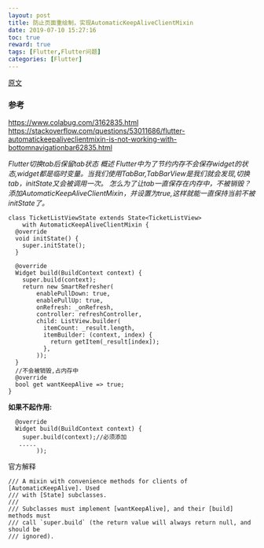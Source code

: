 ```yaml
---
layout: post
title: 防止页面重绘制，实现AutomaticKeepAliveClientMixin
date: 2019-07-10 15:27:16
toc: true
reward: true
tags: [Flutter,Flutter问题]
categories: [Flutter]
---
```

[原文](https://blog.csdn.net/weixin_34320159/article/details/87566116 )

### 参考 
https://www.colabug.com/3162835.html
https://stackoverflow.com/questions/53011686/flutter-automatickeepaliveclientmixin-is-not-working-with-bottomnavigationbar62835.html

*Flutter切换tab后保留tab状态 概述 Flutter中为了节约内存不会保存widget的状态,widget都是临时变量。当我们使用TabBar,TabBarView是我们就会发现,切换tab，initState又会被调用一次。
怎么为了让tab一直保存在内存中，不被销毁？
添加AutomaticKeepAliveClientMixin，并设置为true,这样就能一直保持当前不被initState了。*
 <!--more-->
```
class TicketListViewState extends State<TicketListView>
    with AutomaticKeepAliveClientMixin {
  @override
  void initState() {
    super.initState();
  }
 
  @override
  Widget build(BuildContext context) {
    super.build(context);
    return new SmartRefresher(
        enablePullDown: true,
        enablePullUp: true,
        onRefresh: _onRefresh,
        controller: refreshController,
        child: ListView.builder(
          itemCount: _result.length,
          itemBuilder: (context, index) {
            return getItem(_result[index]);
          },
        ));
  }
  //不会被销毁,占内存中
  @override
  bool get wantKeepAlive => true;
}
```
**如果不起作用:**
```
  @override
  Widget build(BuildContext context) {
    super.build(context);//必须添加
   .....
        ));
```
官方解释
```
/// A mixin with convenience methods for clients of [AutomaticKeepAlive]. Used
/// with [State] subclasses.
///
/// Subclasses must implement [wantKeepAlive], and their [build] methods must
/// call `super.build` (the return value will always return null, and should be
/// ignored).
```